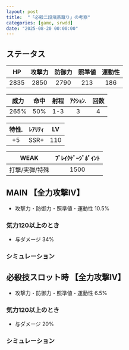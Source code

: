 ```yaml
---
layout: post
title:  "「必殺二段飛燕蹴り」の考察"
categories: [game, srwdd]
date: "2025-08-20 00:00:00"
---
```


## ステータス

|   HP   | 攻撃力  | 防御力  | 照準値  | 運動性  |
|:------:|:------:|:------:|:------:|:------:|
|  2835  |  2850  |  2790  |  213   |  186   |

| 威力    | 命中   | 射程    | ｱｸｼｮﾝ.  | 回数 |
|:------:|:------:|:------:|:------:|:----:|
| 265%   |  50%   | 1-3    |   3    |  4   |

| 特性. | ﾚｱﾘﾃｨ  | LV  |
|:----:|:------:|:---:|
| +5   | SSR+   | 110 |

| WEAK           |   ﾌﾞﾚｲｸｹﾞｰｼﾞﾎﾟｲﾝﾄ  |
|:--------------:|:----------------:|
| 打撃/実弾/特殊   |      1500        |

## MAIN 【全力攻撃Ⅳ】

- 攻撃力・防御力・照準値・運動性 10.5%

### 気力120以上のとき
- 与ダメージ 34%

### シミュレーション

<canvas id="chart-1" style="background-color: #fff"></canvas>

<script src="https://cdn.jsdelivr.net/npm/chart.js"></script>
<script src="https://cdn.jsdelivr.net/npm/chartjs-plugin-datalabels@2.0.0"></script>

<script>
  function updateChart() {
    const stats = calculateMainStats();
    // chart
    const ctx1 = document.getElementById('chart-1');
    if (Chart.getChart('chart-1')) {
      Chart.getChart('chart-1')?.destroy();
    }
    new Chart(ctx1, {
      type: 'radar',
      plugins: [ChartDataLabels],
      options: {
        plugins: {
          datalabels: {
            color: '#000',
            font: {
              weight: 'bold',
              size: 16
            },
            formatter: function(value, context) {
              return value.toFixed(1) + '%';
            }
          }
        }
      },
      data: {
        labels: ["HP", "攻撃力", "防御力", "照準値", "運動性"],
        datasets: [
          {
            label: `MAIN`,
            data: [
              stats.hp,
              stats.attack,
              stats.defense,
              stats.accuracy,
              stats.mobility
            ]
          }
        ]
      }
    });
  }
  // MAIN
  function calculateMainStats() {
    return {
      hp: 0,
      attack: 10.5,
      defense: 10.5,
      accuracy: 10.5,
      mobility: 10.5,
    };
  }
  document.addEventListener('DOMContentLoaded', updateChart);
</script>

## 必殺技スロット時 【全力攻撃Ⅳ】
- 攻撃力・防御力・照準値・運動性 6.5%

### 気力120以上のとき
- 与ダメージ 20%

### シミュレーション

<canvas id="chart-2" style="background-color: #fff"></canvas>

<script>
  function updateChartSpecial() {
    const stats = calculateSpecialStats();
    // chart
    const ctx2 = document.getElementById('chart-2');
    if (Chart.getChart('chart-2')) {
      Chart.getChart('chart-2')?.destroy();
    }
    new Chart(ctx2, {
      type: 'radar',
      plugins: [ChartDataLabels],
      options: {
        plugins: {
          datalabels: {
            color: '#000',
            font: {
              weight: 'bold',
              size: 16
            },
            formatter: function(value, context) {
              return value.toFixed(1) + '%';
            }
          }
        }
      },
      data: {
        labels: ["HP", "攻撃力", "防御力", "照準値", "運動性"],
        datasets: [
          {
            label: `必殺技スロット時`,
            data: [
              stats.hp,
              stats.attack,
              stats.defense,
              stats.accuracy,
              stats.mobility
            ]
          }
        ]
      }
    });
    // 必殺技スロット時
    function calculateSpecialStats() {
      return {
        hp: 0,
        attack: 6.5,
        defense: 6.5,
        accuracy: 6.5,
        mobility: 6.5
      };
    }
  }
  document.addEventListener('DOMContentLoaded', updateChartSpecial);
</script>
